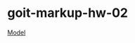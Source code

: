 # goit-markup-hw-02

[Model](<https://https://www.figma.com/file/1ehrLBauvVFu4mVhxsHzyZ/Web-Studio-(Version-2.1)?node-id=1%3A95>)
